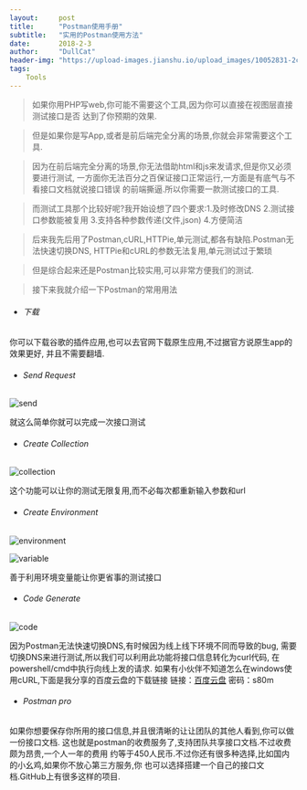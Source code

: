 ```yaml
---
layout:     post
title:      "Postman使用手册"
subtitle:   "实用的Postman使用方法"
date:       2018-2-3
author:     "DullCat"
header-img: "https://upload-images.jianshu.io/upload_images/10052831-2c7ced673b46ac90.jpg?imageMogr2/auto-orient/strip%7CimageView2/2/w/1240"
tags:
    Tools
---
```


>如果你用PHP写web,你可能不需要这个工具,因为你可以直接在视图层直接测试接口是否
达到了你预期的效果.

>但是如果你是写App,或者是前后端完全分离的场景,你就会非常需要这个工具.

>因为在前后端完全分离的场景,你无法借助html和js来发请求,但是你又必须要进行测试,
一方面你无法百分之百保证接口正常运行,一方面是有底气与不看接口文档就说接口错误
的前端撕逼.所以你需要一款测试接口的工具.

>而测试工具那个比较好呢?我开始设想了四个要求:1.及时修改DNS 2.测试接口参数能被复用
3.支持各种参数传递(文件,json) 4.方便简洁

>后来我先后用了Postman,cURL,HTTPie,单元测试,都各有缺陷.Postman无法快速切换DNS,
HTTPie和cURL的参数无法复用,单元测试过于繁琐

>但是综合起来还是Postman比较实用,可以非常方便我们的测试.

>接下来我就介绍一下Postman的常用用法

- ###### 下载
你可以下载谷歌的插件应用,也可以去官网下载原生应用,不过据官方说原生app的效果更好,
并且不需要翻墙.

- ###### Send Request
![send](https://upload-images.jianshu.io/upload_images/10052831-b738d77232af1aae.png?imageMogr2/auto-orient/strip%7CimageView2/2/w/1240)

就这么简单你就可以完成一次接口测试

- ###### Create Collection
![collection](https://upload-images.jianshu.io/upload_images/10052831-c24fc639704d3deb.png?imageMogr2/auto-orient/strip%7CimageView2/2/w/1240)

这个功能可以让你的测试无限复用,而不必每次都重新输入参数和url

- ###### Create Environment
![environment](https://upload-images.jianshu.io/upload_images/10052831-875ae1c0f0171dd4.png?imageMogr2/auto-orient/strip%7CimageView2/2/w/1240)

![variable](https://upload-images.jianshu.io/upload_images/10052831-ecb6462120a120c5.png?imageMogr2/auto-orient/strip%7CimageView2/2/w/1240)

善于利用环境变量能让你更省事的测试接口


- ###### Code Generate
![code](https://upload-images.jianshu.io/upload_images/10052831-05cf0644c576b254.png?imageMogr2/auto-orient/strip%7CimageView2/2/w/1240)

因为Postman无法快速切换DNS,有时候因为线上线下环境不同而导致的bug,
需要切换DNS来进行测试,所以我们可以利用此功能将接口信息转化为curl代码,
在powershell/cmd中执行向线上发的请求.
如果有小伙伴不知道怎么在windows使用cURL,下面是我分享的百度云盘的下载链接
链接：[百度云盘](https://pan.baidu.com/s/1jJoKWK2) 密码：s80m

- ###### Postman pro
如果你想要保存你所用的接口信息,并且很清晰的让让团队的其他人看到,你可以做一份接口文档.
这也就是postman的收费服务了,支持团队共享接口文档.不过收费颇为昂贵,一个人一年的费用
约等于450人民币.不过你还有很多种选择,比如国内的小幺鸡,如果你不放心第三方服务,你
也可以选择搭建一个自己的接口文档.GitHub上有很多这样的项目.
